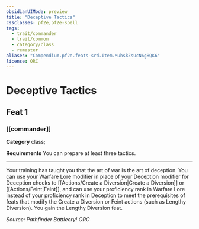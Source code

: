 ```yaml
---
obsidianUIMode: preview
title: "Deceptive Tactics"
cssclasses: pf2e,pf2e-spell
tags:
  - trait/commander
  - trait/common
  - category/class
  - remaster
aliases: "Compendium.pf2e.feats-srd.Item.MuhskZsUcN6g8QK6"
license: ORC
---
```

# Deceptive Tactics
## Feat 1
### [[commander]]

**Category** class; 




**Requirements** You can prepare at least three tactics.

* * *

Your training has taught you that the art of war is the art of deception. You can use your Warfare Lore modifier in place of your Deception modifier for Deception checks to [[Actions/Create a Diversion|Create a Diversion]] or [[Actions/Feint|Feint]], and can use your proficiency rank in Warfare Lore instead of your proficiency rank in Deception to meet the prerequisites of feats that modify the Create a Diversion or Feint actions (such as Lengthy Diversion). You gain the Lengthy Diversion feat.

*Source: Pathfinder Battlecry!*
*ORC*